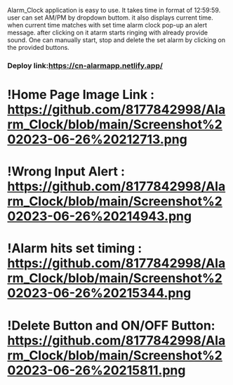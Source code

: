 Alarm_Clock application is easy to use. It takes time in format of 12:59:59. user can set AM/PM by dropdown buttom.
it also displays current time.
when current time matches with set time alarm clock pop-up an alert message. after clicking on it atarm starts ringing with already provide sound.
One can manually start, stop and delete the set alarm by clicking on the provided buttons.

### Deploy link:https://cn-alarmapp.netlify.app/

# !Home Page Image Link : https://github.com/8177842998/Alarm_Clock/blob/main/Screenshot%202023-06-26%20212713.png
# !Wrong Input Alert : https://github.com/8177842998/Alarm_Clock/blob/main/Screenshot%202023-06-26%20214943.png
# !Alarm hits set timing : https://github.com/8177842998/Alarm_Clock/blob/main/Screenshot%202023-06-26%20215344.png
# !Delete Button and ON/OFF Button: https://github.com/8177842998/Alarm_Clock/blob/main/Screenshot%202023-06-26%20215811.png
